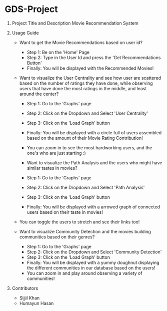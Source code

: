 # GDS-Project

1. Project Title and Description
   Movie Recommendation System

3. Usage Guide
   - Want to get the Movie Recommendations based on user id?
     - Step 1: Be on the 'Home' Page
     - Step 2: Type in the User Id and press the 'Get Recommendations Button'
     - Finally: You will be displayed with the Recommended Movies!

   - Want to visualize the User Centrality and see how user are scattered based on the number of ratings they have done, while observing users that have done the most ratings in the middle, and least around the center?
     - Step 1: Go to the 'Graphs' page
     - Step 2: Click on the Dropdown and Select 'User Centrality'
     - Step 3: Click on the 'Load Graph' button
     - Finally: You will be displayed with a circle full of users assembled based on the amount of their Movie Rating Contribution!
     - You can zoom in to see the most hardworking users, and the one's who are just starting :)

     - Want to visualize the Path Analysis and the users who might have similar tastes in movies?
     - Step 1: Go to the 'Graphs' page
     - Step 2: Click on the Dropdown and Select 'Path Analysis'
     - Step 3: Click on the 'Load Graph' button
     - Finally: You will be displayed with a arrowed graph of connected users based on their taste in movies!
   - You can toggle the users to stretch and see their links too!

   - Want to visualize Community Detection and the movies building communities based on their genres?
     - Step 1: Go to the 'Graphs' page
     - Step 2: Click on the Dropdown and Select 'Community Detection'
     - Step 3: Click on the 'Load Graph' button
     - Finally: You will be displayed with a yummy doughnut displaying the different communities in our database based on the users!
     - You can zoom in and play around observing a variety of communities!


5. Contributors
   - Sijjil Khan
   - Humayun Hasan
